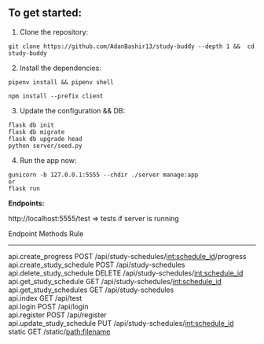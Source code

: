 ## To get started:

1. Clone the repository:
```
git clone https://github.com/AdanBashir13/study-buddy --depth 1 &&  cd study-buddy
```

2. Install the dependencies:
```
pipenv install && pipenv shell
```
```
npm install --prefix client
```

3. Update the configuration && DB:
```
flask db init
flask db migrate
flask db upgrade head
python server/seed.py
```

4. Run the app now:
```
gunicorn -b 127.0.0.1:5555 --chdir ./server manage:app
or
flask run
```

**Endpoints:**

http://localhost:5555/test => tests if server is running

Endpoint                   Methods  Rule                                           
-------------------------  -------  -----------------------------------------------
api.create_progress        POST     /api/study-schedules/<int:schedule_id>/progress
api.create_study_schedule  POST     /api/study-schedules                           
api.delete_study_schedule  DELETE   /api/study-schedules/<int:schedule_id>         
api.get_study_schedule     GET      /api/study-schedules/<int:schedule_id>         
api.get_study_schedules    GET      /api/study-schedules                           
api.index                  GET      /api/test                                      
api.login                  POST     /api/login                                     
api.register               POST     /api/register                                  
api.update_study_schedule  PUT      /api/study-schedules/<int:schedule_id>         
static                     GET      /static/<path:filename>  